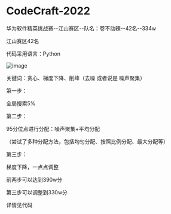 # CodeCraft-2022
华为软件精英挑战赛--江山赛区--队名：卷不动辣--42名--334w

江山赛区42名

代码采用语言：Python

![image](https://user-images.githubusercontent.com/48011586/161056305-391dc140-c616-41c1-a1fd-d538425c4b60.png)

关键词：贪心、梯度下降、削峰（去噪 或者说是 噪声聚集）

第一步：

全局搜索5%


第二步：

95分位点进行分配：噪声聚集+平均分配

（尝试了多种分配方法，包括均匀分配、按照比例分配、最大分配等）

第三步：

梯度下降，一点点调整


前两步可以达到390w分

第三步可以调整到330w分



详情见代码

